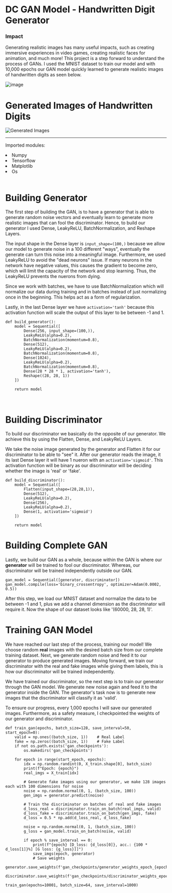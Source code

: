 # DC GAN Model - Handwritten Digit Generator

### Impact 
Generating realistic images has many useful impacts, such as creating immersive experiences in video games, creating realistic faces for animation, and much more! This project is a step forward to understand the process of  GANs. I used the MNIST dataset to train our model and with 10,000 epochs our GAN model quickly learned to generate realistic images of handwritten digits as seen below.

![image](https://github.com/user-attachments/assets/c2c00c1f-95e5-4165-8baa-8b438e0c8376)

# Generated Images of Handwritten Digits
![Generated Images](https://github.com/user-attachments/assets/7f55048b-dc3c-4266-9ca7-a55044f43006)


<hr>

Imported modules:
<li>Numpy</li>
<li>Tensorflow</li>
<li>Matplotlib</li>
<li>Os</li>

<br>

# Building Generator

The first step of building the GAN, is to have a generator that is able to generate random noise vectors and eventually learn to generate more realistic images that can fool the discriminator. Hence, to build our 
generator I used Dense, LeakyReLU, BatchNormalization, and Reshape Layers. 

The input shape in the Dense layer is ```input_shape=(100,)``` because we allow our model to generate noise in a 100 different "ways", eventually the generate can turn this noise into a meaningful image. Furthermore, we used LeakyReLU to avoid the "dead neurons" issue. If many neurons in the network have negative values, this causes the gradient to become zero, which will limit the capacity of the network and stop learning. Thus, the LeakyReLU prevents the nuerons from dying.

Since we work with batches, we have to use BatchNormalization which will normalize our data during training and in batches instead of just normalizing once in the beginning. This helps act as a form of regularization.

Lastly, in the last Dense layer we have ```activation='tanh'``` because this activation function will scale the output of this layer to be between -1 and 1.

```
def build_generator():
    model = Sequential([
        Dense(256, input_shape=(100,)),
        LeakyReLU(alpha=0.2),
        BatchNormalization(momentum=0.8),
        Dense(512),
        LeakyReLU(alpha=0.2),
        BatchNormalization(momentum=0.8),
        Dense(1024),
        LeakyReLU(alpha=0.2),
        BatchNormalization(momentum=0.8),
        Dense(28 * 28 * 1, activation='tanh'),
        Reshape((28, 28, 1))
    ])

    return model
```
<br>

# Building Discriminator

To build our discriminator we basically do the opposite of our generator. We achieve this by using the Flatten, Dense, and LeakyReLU Layers. 

We take the noise image generated by the generator and Flatten it for our discriminator to be able to "see" it. After our generator reads the image, it its last Dense layer it will have 1 nueron with an ```activation='sigmoid'```. This activation function will be binary as our discriminator will be deciding whether the image is 'real' or 'fake'.

```
def build_discriminator():
    model = Sequential([
        Flatten(input_shape=(28,28,1)),
        Dense(512),
        LeakyReLU(alpha=0.2),
        Dense(256),
        LeakyReLU(alpha=0.2),
        Dense(1, activation='sigmoid')
    ])

    return model
```
# Building Complete GAN

Lastly, we build our GAN as a whole, because within the GAN is where our **generator** will be trained to fool our discriminator. Whereas, our discriminator will be trained independently outside our GAN.

```
gan_model = Sequential([generator, discriminator])
gan_model.compile(loss='binary_crossentropy', optimizer=Adam(0.0002, 0.5))
```

After this step, we load our MNIST dataset and normalize the data to be between -1 and 1, plus we add a channel dimension as the discriminator will require it. Now the shape of our dataset looks like 
'(60000, 28, 28, 1)'.


# Training GAN Model

We have reached our last step of the process, training our model! We choose random **real** images with the desired batch size from our complete training dataset. Next, we generate random noise and feed it to our generator to produce generated images. Moving forward, we train our discriminator with the real and fake images while giving them labels, this is how our discriminator will be trained independently.

We have trained our discriminator, so the next step is to train our generator through the GAN model. We generate new noise again and feed it to the generator inside the GAN. The generator's task now is to generate new images that the discriminator will classify it as 'valid'.

To ensure our progress, every 1,000 epochs I will save our generated images. Furthermore, as a safety measure, I checkpointed the weights of our generator and discriminator.

```
def train_gan(epochs, batch_size=128, save_interval=50, start_epoch=0):
    valid = np.ones((batch_size, 1))    # Real Label
    fake = np.zeros((batch_size, 1))    # Fake Label
    if not os.path.exists('gan_checkpoints'):
        os.makedirs('gan_checkpoints')

    for epoch in range(start_epoch, epochs):
        idx = np.random.randint(0, X_train.shape[0], batch_size)
        print(f"Epoch: {epoch}")
        real_imgs = X_train[idx]

        # Generate fake images using our generator, we make 128 images each with 100 dimensions for noise
        noise = np.random.normal(0, 1, (batch_size, 100))
        gen_imgs = generator.predict(noise)
        
        # Train the discriminator on batches of real and fake images
        d_loss_real = discriminator.train_on_batch(real_imgs, valid)
        d_loss_fake = discriminator.train_on_batch(gen_imgs, fake)
        d_loss = 0.5 * np.add(d_loss_real, d_loss_fake)

        noise = np.random.normal(0, 1, (batch_size, 100))
        g_loss = gan_model.train_on_batch(noise, valid)

        if epoch % save_interval == 0:
            print(f"{epoch} [D_loss: {d_loss[0]}, acc.: {100 * d_loss[1]}%] [G loss: {g_loss}]]")
            save_imgs(epoch, generator)
            # Save weights
            generator.save_weights(f'gan_checkpoints/generator_weights_epoch_{epoch}.weights.h5')
            discriminator.save_weights(f'gan_checkpoints/discriminator_weights_epoch_{epoch}.weights.h5')

```

```
train_gan(epochs=10001, batch_size=64, save_interval=1000)
```


